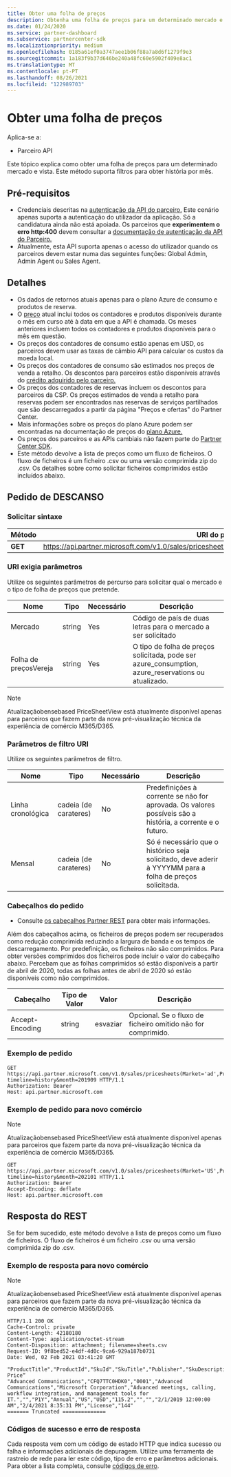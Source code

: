 ```yaml
---
title: Obter uma folha de preços
description: Obtenha uma folha de preços para um determinado mercado e vista. Suporta filtros para obter história por mês.
ms.date: 01/24/2020
ms.service: partner-dashboard
ms.subservice: partnercenter-sdk
ms.localizationpriority: medium
ms.openlocfilehash: 0185a61ef0a3747aee1b06f88a7a8d6f1279f9e3
ms.sourcegitcommit: 1a183f9b37d646be240a48fc60e5902f409e8ac1
ms.translationtype: MT
ms.contentlocale: pt-PT
ms.lasthandoff: 08/26/2021
ms.locfileid: "122989703"
---
```

# <a name="get-a-price-sheet"></a>Obter uma folha de preços

Aplica-se a:

- Parceiro API

Este tópico explica como obter uma folha de preços para um determinado mercado e vista. Este método suporta filtros para obter história por mês.

## <a name="prerequisites"></a>Pré-requisitos

- Credenciais descritas na [autenticação da API do parceiro.](api-authentication.md) Este cenário apenas suporta a autenticação do utilizador da aplicação. Só a candidatura ainda não está apoiada. Os parceiros que **experimentem o erro http:400** devem consultar a [documentação de autenticação da API do Parceiro.](api-authentication.md)
- Atualmente, esta API suporta apenas o acesso do utilizador quando os parceiros devem estar numa das seguintes funções: Global Admin, Admin Agent ou Sales Agent.

## <a name="details"></a>Detalhes

- Os dados de retornos atuais apenas para o plano Azure de consumo e produtos de reserva.
- O [preço](pricing.md) atual inclui todos os contadores e produtos disponíveis durante o mês em curso até à data em que a API é chamada. Os meses anteriores incluem todos os contadores e produtos disponíveis para o mês em questão.
- Os preços dos contadores de consumo estão apenas em USD, os parceiros devem usar as taxas de câmbio API para calcular os custos da moeda local.
- Os preços dos contadores de consumo são estimados nos preços de venda a retalho. Os descontos para parceiros estão disponíveis através do [crédito adquirido pelo parceiro.](/partner-center/partner-earned-credit-explanation)
- Os preços dos contadores de reservas incluem os descontos para parceiros da CSP. Os preços estimados de venda a retalho para reservas podem ser encontrados nas reservas de serviços partilhados que são descarregados a partir da página "Preços e ofertas" do Partner Center.
- Mais informações sobre os preços do plano Azure podem ser encontradas na documentação de preços do [plano Azure.](/partner-center/azure-plan-price-list)
- Os preços dos parceiros e as APIs cambiais não fazem parte do [Partner Center SDK](get-started.md).
- Este método devolve a lista de preços como um fluxo de ficheiros. O fluxo de ficheiros é um ficheiro .csv ou uma versão comprimida zip do .csv. Os detalhes sobre como solicitar ficheiros comprimidos estão incluídos abaixo.

## <a name="rest-request"></a>Pedido de DESCANSO

### <a name="request-syntax"></a>Solicitar sintaxe

| Método   | URI do pedido                                                                                                 |
|----------|-------------------------------------------------------------------------------------------------------------|
| **GET** | https://api.partner.microsoft.com/v1.0/sales/pricesheets(Market='{market}',PricesheetView='{view}')/$value                                     |

### <a name="uri-required-parameters"></a>URI exigia parâmetros

Utilize os seguintes parâmetros de percurso para solicitar qual o mercado e o tipo de folha de preços que pretende.

| Nome                   | Tipo     | Necessário | Descrição                                                     |
|------------------------|----------|----------|-----------------------------------------------------------------|
|Mercado                      | string   | Yes       | Código de país de duas letras para o mercado a ser solicitado       |
|Folha de preçosVereja | string   | Yes       | O tipo de folha de preços solicitada, pode ser azure_consumption, azure_reservations ou atualizado.  |

> [!Note]
> Atualizaçãobensebased PriceSheetView está atualmente disponível apenas para parceiros que fazem parte da nova pré-visualização técnica da experiência de comércio M365/D365.

### <a name="uri-filter-parameters"></a>Parâmetros de filtro URI

Utilize os seguintes parâmetros de filtro.

| Nome                   | Tipo     | Necessário | Descrição                                                     |
|------------------------|----------|----------|-----------------------------------------------------------------|
|Linha cronológica| cadeia (de carateres)   | No| Predefinições à corrente se não for aprovada. Os valores possíveis são a história, a corrente e o futuro.       |
|Mensal| cadeia (de carateres)   | No| Só é necessário que o histórico seja solicitado, deve aderir à YYYYMM para a folha de preços solicitada.       |

### <a name="request-headers"></a>Cabeçalhos do pedido

- Consulte [os cabeçalhos Partner REST](headers.md) para obter mais informações.

Além dos cabeçalhos acima, os ficheiros de preços podem ser recuperados como redução comprimida reduzindo a largura de banda e os tempos de descarregamento. Por predefinição, os ficheiros não são comprimidos. Para obter versões comprimidos dos ficheiros pode incluir o valor do cabeçalho abaixo. Percebam que as folhas comprimidos só estão disponíveis a partir de abril de 2020, todas as folhas antes de abril de 2020 só estão disponíveis como não comprimidos.

| Cabeçalho                   | Tipo de Valor     | Valor | Descrição                                                     |
|------------------------|----------|----------|-----------------------------------------------------------------|
|Accept-Encoding| string   | esvaziar| Opcional. Se o fluxo de ficheiro omitido não for comprimido.       |

### <a name="request-example"></a>Exemplo de pedido

```http
GET https://api.partner.microsoft.com/v1.0/sales/pricesheets(Market='ad',PricesheetView='azure_consumption')/$value?timeline=history&month=201909 HTTP/1.1
Authorization: Bearer
Host: api.partner.microsoft.com

```
### <a name="request-example-for-new-commerce"></a>Exemplo de pedido para novo comércio

> [!Note]
> Atualizaçãobensebased PriceSheetView está atualmente disponível apenas para parceiros que fazem parte da nova pré-visualização técnica da experiência de comércio M365/D365.

```http
GET https://api.partner.microsoft.com/v1.0/sales/pricesheets(Market='US',PricesheetView='updatedlicensebased')/$value?timeline=history&month=202101 HTTP/1.1
Authorization: Bearer
Accept-Encoding: deflate
Host: api.partner.microsoft.com

```

## <a name="rest-response"></a>Resposta do REST

Se for bem sucedido, este método devolve a lista de preços como um fluxo de ficheiros. O fluxo de ficheiros é um ficheiro .csv ou uma versão comprimida zip do .csv.

### <a name="response-example-for-new-commerce"></a>Exemplo de resposta para novo comércio

> [!Note]
> Atualizaçãobensebased PriceSheetView está atualmente disponível apenas para parceiros que fazem parte da nova pré-visualização técnica da experiência de comércio M365/D365.

``` http
HTTP/1.1 200 OK
Cache-Control: private
Content-Length: 42180180
Content-Type: application/octet-stream
Content-Disposition: attachment; filename=sheets.csv
Request-ID: 9f8bed52-e4df-4d0c-9ca6-929a187b0731
Date: Wed, 02 Feb 2021 03:41:20 GMT

"ProductTitle","ProductId","SkuId","SkuTitle","Publisher","SkuDescription","UnitOfMeasure","TermDuration","BillingPlan","Market","Currency","UnitPrice","PricingTierRangeMin","PricingTierRangeMax","EffectiveStartDate","EffectiveEndDate","Tags","ERP Price“
"Advanced Communications","CFQ7TTC0HDK0","0001","Advanced Communications","Microsoft Corporation","Advanced meetings, calling, workflow integration, and management tools for IT.","","P1Y","Annual","US","USD","115.2","","","2/1/2019 12:00:00 AM","2/4/2021 8:35:31 PM","License","144"
======= Truncated ==============

```

### <a name="response-success-and-error-codes"></a>Códigos de sucesso e erro de resposta

Cada resposta vem com um código de estado HTTP que indica sucesso ou falha e informações adicionais de depuragem. Utilize uma ferramenta de rastreio de rede para ler este código, tipo de erro e parâmetros adicionais. Para obter a lista completa, consulte [códigos de erro](error-codes.md).
